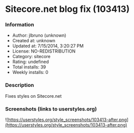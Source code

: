 # Sitecore.net blog fix (103413)

### Information
- Author: jlbruno (unknown)
- Created at: unknown
- Updated at: 7/15/2014, 3:20:27 PM
- License: NO-REDISTRIBUTION
- Category: sitecore
- Rating: undefined
- Total installs: 39
- Weekly installs: 0


### Description
Fixes styles on Sitecore.net


### Screenshots (links to userstyles.org)
![https://userstyles.org/style_screenshots/103413-after.png](https://userstyles.org/style_screenshots/103413-after.png)


